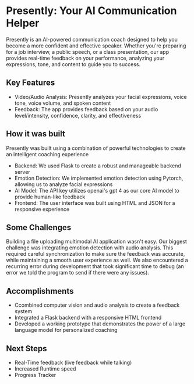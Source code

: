 # Presently: Your AI Communication Helper
Presently is an AI-powered communication coach designed to help you become a more confident and effective speaker. Whether you're preparing for a job interview, a public speech, or a class presentation, our app provides real-time feedback on your performance, analyzing your expressions, tone, and content to guide you to success.

## Key Features
* Video/Audio Analysis: Presently analyzes your facial expressions, voice tone, voice volume, and spoken content
* Feedback: The app provides feedback based on your audio level/intensity, confidence, clarity, and effectiveness

## How it was built
Presently was built using a combination of powerful technologies to create an intelligent coaching experience
* Backend: We used Flask to create a robust and manageable backend server
* Emotion Detection: We implemented emotion detection using Pytorch, allowing us to analyze facial expressions
* AI Model: The API key utilizes openai's gpt 4 as our core AI model to provide human-like feedback
* Frontend: The user interface was built using HTML and JSON for a responsive experience

## Some Challenges
Building a file uploading multimodal AI application wasn't easy. Our biggest challenge was integrating emotion detection with audio analysis. This required careful synchronization to make sure the feedback was accurate, while maintaining a smooth user experience as well. We also encountered a recurring error during development that took significant time to debug (an error we told the program to send if there were any issues).

## Accomplishments
* Ccombined computer vision and audio analysis to create a feedback system
* Integrated a Flask backend with a responsive HTML frontend
* Developed a working prototype that demonstrates the power of a large language model for personalized coaching

## Next Steps
* Real-Time feedback (live feedback while talking)
* Increased Runtime speed
* Progress Tracker
